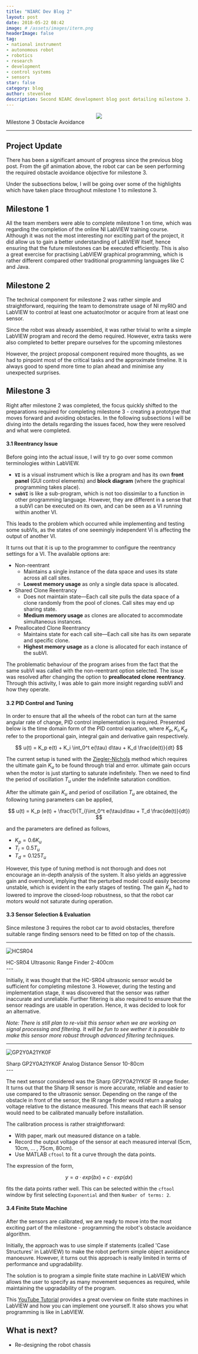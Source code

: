 ```yaml
---
title: "NIARC Dev Blog 2"
layout: post
date: 2018-05-22 08:42
image: # /assets/images/iterm.png
headerImage: false
tag:
- national instrument
- autonomous robot
- robotics
- research
- development
- control systems
- sensors
star: false
category: blog
author: stevenlee
description: Second NIARC development blog post detailing milestone 3.
---
```


<div style="text-align:center"><img src ="/assets/gifs/obs_avoidance.gif" /></div>
<figcaption class="caption">Milestone 3 Obstacle Avoidance</figcaption>

---

## Project Update

There has been a significant amount of progress since the previous blog post. From the gif animation above, the robot car can be seen performing the required obstacle avoidance objective for milestone 3.

Under the subsections below, I will be going over some of the highlights which have taken place throughout milestone 1 to milestone 3.

## Milestone 1

All the team members were able to complete milestone 1 on time, which was regarding the completion of the online NI LabVIEW training course. Although it was not the most interesting nor exciting part of the project, it did allow us to gain a better understanding of LabVIEW itself, hence ensuring that the future milestones can be executed efficiently. This is also a great exercise for practising LabVIEW graphical programming, which is rather different compared other traditional programming languages like C and Java.

## Milestone 2

The technical component for milestone 2 was rather simple and straightforward, requiring the team to demonstrate usage of NI myRIO and LabVIEW to control at least one actuator/motor or acquire from at least one sensor.

Since the robot was already assembled, it was rather trivial to write a simple LabVIEW program and record the demo required. However, extra tasks were also completed to better prepare ourselves for the upcoming milestones

However, the project proposal component required more thoughts, as we had to pinpoint most of the critical tasks and the approximate timeline. It is always good to spend more time to plan ahead and minimise any unexpected surprises.

## Milestone 3

Right after milestone 2 was completed, the focus quickly shifted to the preparations required for completing milestone 3 - creating a prototype that moves forward and avoiding obstacles. In the following subsections I will be diving into the details regarding the issues faced, how they were resolved and what were completed.

#### 3.1 Reentrancy Issue

Before going into the actual issue, I will try to go over some common terminologies within LabVIEW.

* **`VI`** is a visual instrument which is like a program and has its own **front panel** (GUI control elements) and **block diagram** (where the graphical programming takes place).
* **`subVI`** is like a sub-program, which is not too dissimilar to a function in other programming language. However, they are different in a sense that a subVI can be executed on its own, and can be seen as a VI running within another VI.

This leads to the problem which occurred while implementing and testing some subVIs, as the states of one seemingly independent VI is affecting the output of another VI.

It turns out that it is up to the programmer to configure the reentrancy settings for a VI. The available options are:

* Non-reentrant
    - Maintains a single instance of the data space and uses its state across all call sites.
    - **Lowest memory usage** as only a single data space is allocated.
* Shared Clone Reentrancy
    - Does not maintain state—Each call site pulls the data space of a clone randomly from the pool of clones. Call sites may end up sharing state.
    - **Medium memory usage** as clones are allocated to accommodate simultaneous instances.
* Preallocated Clone Reentrancy
    - Maintains state for each call site—Each call site has its own separate and specific clone.
    - **Highest memory usage** as a clone is allocated for each instance of the subVI.

The problematic behaviour of the program arises from the fact that the same subVI was called with the non-reentrant option selected. The issue was resolved after changing the option to **preallocated clone reentrancy**. Through this activity, I was able to gain more insight regarding subVI and how they operate.

#### 3.2 PID Control and Tuning

In order to ensure that all the wheels of the robot can turn at the same angular rate of change, PID control implementation is required. Presented below is the time domain form of the PID control equation, where $K_p, K_i, K_d$ refer to the proportional gain, integral gain and derivative gain respectively.

$$ u(t) = K_p e(t) + K_i \int_0^t e(\tau) d\tau + K_d \frac{de(t)}{dt} $$

The current setup is tuned with the [Ziegler-Nichols](https://en.wikipedia.org/wiki/Ziegler%E2%80%93Nichols_method) method which requires the ultimate gain $K_u$ to be found through trial and error. ultimate gain occurs when the motor is just starting to saturate indefinitely. Then we need to find the period of oscillation $T_u$ under the indefinite saturation condition.

After the ultimate gain $K_u$ and period of oscillation $T_u$ are obtained, the following tuning parameters can be applied,

$$ u(t) = K_p (e(t) + \frac{1}{T_i}\int_0^t e(\tau)d\tau + T_d \frac{de(t)}{dt}) $$

and the parameters are defined as follows,
* $K_p = 0.6 K_u$
* $T_i = 0.5 T_u$
* $T_d = 0.125 T_u$

However, this type of tuning method is not thorough and does not encourage an in-depth analysis of the system. It also yields an aggressive gain and overshoot, implying that the perturbed model could easily become unstable, which is evident in the early stages of testing. The gain $K_p$ had to lowered to improve the closed-loop robustness, so that the robot car motors would not saturate during operation.

#### 3.3 Sensor Selection & Evaluation

Since milestone 3 requires the robot car to avoid obstacles, therefore suitable range finding sensors need to be fitted on top of the chassis.

---
![HCSR04](/assets/images/devblog2/hc-sr04.png)
<figcaption class="caption">HC-SR04 Ultrasonic Range Finder 2-400cm</figcaption>
---

Initially, it was thought that the HC-SR04 ultrasonic sensor would be sufficient for completing milestone 3. However, during the testing and implementation stage, it was discovered that the sensor was rather inaccurate and unreliable. Further filtering is also required to ensure that the sensor readings are usable in operation. Hence, it was decided to look for an alternative.

_Note: There is still plan to re-visit this sensor when we are working on signal processing and filtering. It will be fun to see wether it is possible to make this sensor more robust through advanced filtering techniques._

---
![GP2Y0A21YK0F](/assets/images/devblog2/sharp-ir.jpg)
<figcaption class="caption">Sharp GP2Y0A21YK0F Analog Distance Sensor 10-80cm</figcaption>
---

The next sensor considered was the Sharp GP2Y0A21YK0F IR range finder. It turns out that the Sharp IR sensor is more accurate, reliable and easier to use compared to the ultrasonic sensor. Depending on the range of the obstacle in front of the sensor, the IR range finder would return a analog voltage relative to the distance measured. This means that each IR sensor would need to be calibrated manually before installation.

The calibration process is rather straightforward:
* With paper, mark out measured distance on a table.
* Record the output voltage of the sensor at each measured interval (5cm, 10cm, ... , 75cm, 80cm).
* Use MATLAB `cftool` to fit a curve through the data points.

The expression of the form,

$$ y = a \cdot exp(bx) + c \cdot exp(dx) $$

fits the data points rather well. This can be selected within the `cftool` window by first selecting `Exponential` and then `Number of terms: 2`.

#### 3.4 Finite State Machine

After the sensors are calibrated, we are ready to move into the most exciting part of the milestone - programming the robot's obstacle avoidance algorithm.

Initially, the approach was to use simple if statements (called 'Case Structures' in LabVIEW) to make the robot perform simple object avoidance manoeuvre. However, it turns out this approach is really limited in terms of performance and upgradability.

The solution is to program a simple finite state machine in LabVIEW which allows the user to specify as many movement sequences as required, while maintaining the upgradability of the program.

This [YouTube Tutorial](https://www.youtube.com/watch?v=vtw6HMwaTIQ) provides a great overview on finite state machines in LabVIEW and how you can implement one yourself. It also shows you what programming is like in LabVIEW.

## What is next?
* Re-designing the robot chassis

